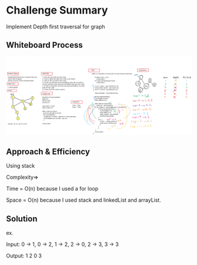 # Challenge Summary
Implement Depth first traversal for graph

## Whiteboard Process
![dft](./graph-depth-first.png)

## Approach & Efficiency
Using stack

Complexity=> 

Time = O(n) because I used a for loop 

Space = O(n) because I used stack and linkedList and arrayList.

## Solution
ex.

Input: 0 -> 1, 0 -> 2, 1 -> 2, 2 -> 0, 2 -> 3, 3 -> 3

Output:  1 2 0 3 